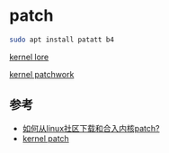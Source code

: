 
# patch

```bash
sudo apt install patatt b4
```

[kernel lore](https://lore.kernel.org/lkml/)

[kernel patchwork](https://patchwork.kernel.org/project/linux-trace-kernel/list/)

## 参考

- [如何从linux社区下载和合入内核patch?](https://blog.csdn.net/pengdonglin137/article/details/131148344)
- [kernel patch](https://unix.stackexchange.com/questions/80519/how-do-i-get-a-linux-kernel-patch-set-from-the-mailing-list)